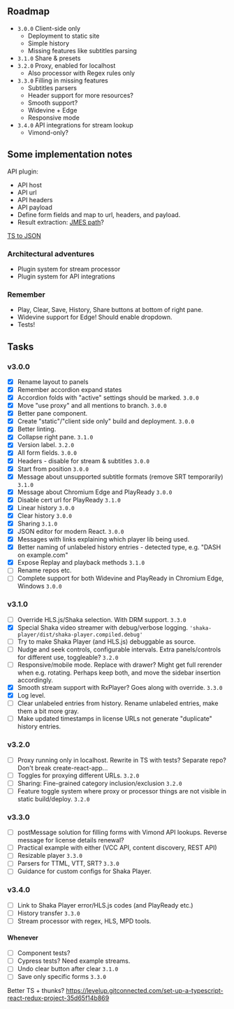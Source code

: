 
## Roadmap

* `3.0.0` Client-side only
  * Deployment to static site
  * Simple history
  * Missing features like subtitles parsing
* `3.1.0` Share & presets
* `3.2.0` Proxy, enabled for localhost
  * Also processor with Regex rules only
* `3.3.0` Filling in missing features
  * Subtitles parsers
  * Header support for more resources?
  * Smooth support?
  * Widevine + Edge
  * Responsive mode
* `3.4.0` API integrations for stream lookup
  * Vimond-only?

## Some implementation notes

API plugin:

* API host
* API url
* API headers
* API payload
* Define form fields and map to url, headers, and payload.
* Result extraction: [JMES path](http://jmespath.org/)?

[TS to JSON](https://github.com/YousefED/typescript-json-schema)

### Architectural adventures

* Plugin system for stream processor
* Plugin system for API integrations

### Remember

* Play, Clear, Save, History, Share buttons at bottom of right pane.
* Widevine support for Edge! Should enable dropdown.
* Tests!

## Tasks

### v3.0.0

* [x] Rename layout to panels
* [x] Remember accordion expand states
* [x] Accordion folds with "active" settings should be marked. `3.0.0`
* [x] Move "use proxy" and all mentions to branch. `3.0.0`
* [x] Better pane component.
* [x] Create "static"/"client side only" build and deployment. `3.0.0`
* [x] Better linting.
* [x] Collapse right pane.  `3.1.0`
* [x] Version label. `3.2.0`
* [x] All form fields. `3.0.0`
* [x] Headers - disable for stream & subtitles `3.0.0`
* [x] Start from position `3.0.0`
* [x] Message about unsupported subtitle formats (remove SRT temporarily) `3.1.0`
* [x] Message about Chromium Edge and PlayReady `3.0.0`
* [x] Disable cert url for PlayReady `3.1.0`
* [x] Linear history `3.0.0`
* [x] Clear history `3.0.0`
* [x] Sharing `3.1.0`
* [x] JSON editor for modern React. `3.0.0`
* [x] Messages with links explaining which player lib being used.
* [x] Better naming of unlabeled history entries - detected type, e.g. "DASH on example.com"
* [x] Expose Replay and playback methods `3.1.0`
* [ ] Rename repos etc.
* [ ] Complete support for both Widevine and PlayReady in Chromium Edge, Windows `3.0.0`

### v3.1.0

* [ ] Override HLS.js/Shaka selection. With DRM support. `3.3.0`
* [x] Special Shaka video streamer with debug/verbose logging. `'shaka-player/dist/shaka-player.compiled.debug'`
* [ ] Try to make Shaka Player (and HLS.js) debuggable as source.
* [ ] Nudge and seek controls, configurable intervals. Extra panels/controls for different use, toggleable? `3.2.0`
* [ ] Responsive/mobile mode. Replace with drawer? Might get full rerender when e.g. rotating. Perhaps keep both, and move the sidebar insertion accordingly.
* [x] Smooth stream support with RxPlayer? Goes along with override. `3.3.0`
* [x] Log level.
* [ ] Clear unlabeled entries from history. Rename unlabeled entries, make them a bit more gray.
* [ ] Make updated timestamps in license URLs not generate "duplicate" history entries.

### v3.2.0

* [ ] Proxy running only in localhost. Rewrite in TS with tests? Separate repo? Don't break create-react-app...
* [ ] Toggles for proxying different URLs. `3.2.0`
* [ ] Sharing: Fine-grained category inclusion/exclusion `3.2.0`
* [ ] Feature toggle system where proxy or processor things are not visible in static build/deploy. `3.2.0`

### v3.3.0

* [ ] postMessage solution for filling forms with Vimond API lookups. Reverse message for license details renewal?
* [ ] Practical example with either (VCC API, content discovery, REST API)
* [ ] Resizable player `3.3.0`
* [ ] Parsers for TTML, VTT, SRT? `3.3.0`
* [ ] Guidance for custom configs for Shaka Player.

### v3.4.0

* [ ] Link to Shaka Player error/HLS.js codes (and PlayReady etc.)
* [ ] History transfer `3.3.0`
* [ ] Stream processor with regex, HLS, MPD tools.

#### Whenever

* [ ] Component tests?
* [ ] Cypress tests? Need example streams.
* [ ] Undo clear button after clear `3.1.0`
* [ ] Save only specific forms `3.3.0`

Better TS + thunks?
https://levelup.gitconnected.com/set-up-a-typescript-react-redux-project-35d65f14b869






